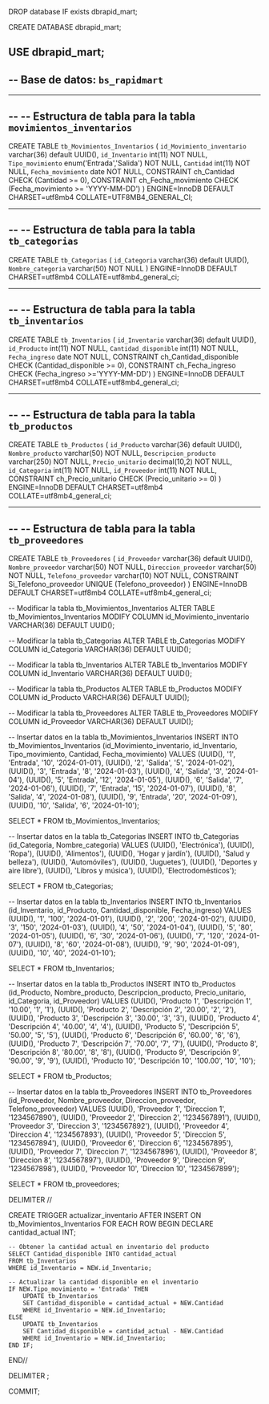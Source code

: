 DROP database IF exists dbrapid_mart;

CREATE DATABASE dbrapid_mart;

USE dbrapid_mart;
--
-- Base de datos: `bs_rapidmart`
--

-- --------------------------------------------------------

--
-- Estructura de tabla para la tabla `movimientos_inventarios`
--

CREATE TABLE `tb_Movimientos_Inventarios` (
  `id_Movimiento_inventario` varchar(36) default UUID(),
  `id_Inventario` int(11) NOT NULL,
  `Tipo_movimiento` enum('Entrada','Salida') NOT NULL,
  `Cantidad` int(11) NOT NULL,
  `Fecha_movimiento` date NOT NULL,
  CONSTRAINT ch_Cantidad CHECK (Cantidad >= 0),
  CONSTRAINT ch_Fecha_movimiento CHECK (Fecha_movimiento >= 'YYYY-MM-DD')
) ENGINE=InnoDB DEFAULT CHARSET=utf8mb4 COLLATE=UTF8MB4_GENERAL_CI;

-- --------------------------------------------------------

--
-- Estructura de tabla para la tabla `tb_categorias`
--

CREATE TABLE `tb_Categorias` (
  `id_Categoria` varchar(36) default UUID(),
  `Nombre_categoria` varchar(50) NOT NULL
) ENGINE=InnoDB DEFAULT CHARSET=utf8mb4 COLLATE=utf8mb4_general_ci;

-- --------------------------------------------------------

--
-- Estructura de tabla para la tabla `tb_inventarios`
--

CREATE TABLE `tb_Inventarios` (
  `id_Inventario` varchar(36) default UUID(),
  `id_Producto` int(11) NOT NULL,
  `Cantidad_disponible` int(11) NOT NULL,
  `Fecha_ingreso` date NOT NULL,
  CONSTRAINT ch_Cantidad_disponible CHECK (Cantidad_disponible >= 0),
  CONSTRAINT ch_Fecha_ingreso CHECK (Fecha_ingreso >='YYYY-MM-DD')
) ENGINE=InnoDB DEFAULT CHARSET=utf8mb4 COLLATE=utf8mb4_general_ci;


-- --------------------------------------------------------

--
-- Estructura de tabla para la tabla `tb_productos`
--

CREATE TABLE `tb_Productos` (
  `id_Producto` varchar(36) default UUID(),
  `Nombre_producto` varchar(50) NOT NULL,
  `Descripcion_producto` varchar(250) NOT NULL,
  `Precio_unitario` decimal(10,2) NOT NULL,
  `id_Categoria` int(11) NOT NULL,
  `id_Proveedor` int(11) NOT NULL,
  CONSTRAINT ch_Precio_unitario CHECK (Precio_unitario >= 0)
) ENGINE=InnoDB DEFAULT CHARSET=utf8mb4 COLLATE=utf8mb4_general_ci;

-- --------------------------------------------------------

--
-- Estructura de tabla para la tabla `tb_proveedores`
--

CREATE TABLE `tb_Proveedores` (
  `id_Proveedor` varchar(36) default UUID(),
  `Nombre_proveedor` varchar(50) NOT NULL,
  `Direccion_proveedor` varchar(50) NOT NULL,
  `Telefono_proveedor` varchar(10) NOT NULL,
  CONSTRAINT Si_Telefono_proveedor UNIQUE (Telefono_proveedor)
) ENGINE=InnoDB DEFAULT CHARSET=utf8mb4 COLLATE=utf8mb4_general_ci;

  
  
-- Modificar la tabla tb_Movimientos_Inventarios
ALTER TABLE tb_Movimientos_Inventarios MODIFY COLUMN id_Movimiento_inventario VARCHAR(36) DEFAULT UUID();

-- Modificar la tabla tb_Categorias
ALTER TABLE tb_Categorias MODIFY COLUMN id_Categoria VARCHAR(36) DEFAULT UUID();

-- Modificar la tabla tb_Inventarios
ALTER TABLE tb_Inventarios MODIFY COLUMN id_Inventario VARCHAR(36) DEFAULT UUID();

-- Modificar la tabla tb_Productos
ALTER TABLE tb_Productos MODIFY COLUMN id_Producto VARCHAR(36) DEFAULT UUID();

-- Modificar la tabla tb_Proveedores
ALTER TABLE tb_Proveedores MODIFY COLUMN id_Proveedor VARCHAR(36) DEFAULT UUID();

-- Insertar datos en la tabla tb_Movimientos_Inventarios
INSERT INTO tb_Movimientos_Inventarios (id_Movimiento_inventario, id_Inventario, Tipo_movimiento, Cantidad, Fecha_movimiento) VALUES
(UUID(), '1', 'Entrada', '10', '2024-01-01'),
(UUID(), '2', 'Salida', '5', '2024-01-02'),
(UUID(), '3', 'Entrada', '8', '2024-01-03'),
(UUID(), '4', 'Salida', '3', '2024-01-04'),
(UUID(), '5', 'Entrada', '12', '2024-01-05'),
(UUID(), '6', 'Salida', '7', '2024-01-06'),
(UUID(), '7', 'Entrada', '15', '2024-01-07'),
(UUID(), '8', 'Salida', '4', '2024-01-08'),
(UUID(), '9', 'Entrada', '20', '2024-01-09'),
(UUID(), '10', 'Salida', '6', '2024-01-10');

SELECT * FROM tb_Movimientos_Inventarios;

-- Insertar datos en la tabla tb_Categorias
INSERT INTO tb_Categorias (id_Categoria, Nombre_categoria) VALUES
(UUID(), 'Electrónica'),
(UUID(), 'Ropa'),
(UUID(), 'Alimentos'),
(UUID(), 'Hogar y jardín'),
(UUID(), 'Salud y belleza'),
(UUID(), 'Automóviles'),
(UUID(), 'Juguetes'),
(UUID(), 'Deportes y aire libre'),
(UUID(), 'Libros y música'),
(UUID(), 'Electrodomésticos');

SELECT * FROM tb_Categorias;

-- Insertar datos en la tabla tb_Inventarios
INSERT INTO tb_Inventarios (id_Inventario, id_Producto, Cantidad_disponible, Fecha_ingreso) VALUES
(UUID(), '1', '100', '2024-01-01'),
(UUID(), '2', '200', '2024-01-02'),
(UUID(), '3', '150', '2024-01-03'),
(UUID(), '4', '50', '2024-01-04'),
(UUID(), '5', '80', '2024-01-05'),
(UUID(), '6', '30', '2024-01-06'),
(UUID(), '7', '120', '2024-01-07'),
(UUID(), '8', '60', '2024-01-08'),
(UUID(), '9', '90', '2024-01-09'),
(UUID(), '10', '40', '2024-01-10');

SELECT * FROM tb_Inventarios;

-- Insertar datos en la tabla tb_Productos
INSERT INTO tb_Productos (id_Producto, Nombre_producto, Descripcion_producto, Precio_unitario, id_Categoria, id_Proveedor) VALUES
(UUID(), 'Producto 1', 'Descripción 1', '10.00', '1', '1'),
(UUID(), 'Producto 2', 'Descripción 2', '20.00', '2', '2'),
(UUID(), 'Producto 3', 'Descripción 3', '30.00', '3', '3'),
(UUID(), 'Producto 4', 'Descripción 4', '40.00', '4', '4'),
(UUID(), 'Producto 5', 'Descripción 5', '50.00', '5', '5'),
(UUID(), 'Producto 6', 'Descripción 6', '60.00', '6', '6'),
(UUID(), 'Producto 7', 'Descripción 7', '70.00', '7', '7'),
(UUID(), 'Producto 8', 'Descripción 8', '80.00', '8', '8'),
(UUID(), 'Producto 9', 'Descripción 9', '90.00', '9', '9'),
(UUID(), 'Producto 10', 'Descripción 10', '100.00', '10', '10');

SELECT * FROM tb_Productos;

-- Insertar datos en la tabla tb_Proveedores
INSERT INTO tb_Proveedores (id_Proveedor, Nombre_proveedor, Direccion_proveedor, Telefono_proveedor) VALUES
(UUID(), 'Proveedor 1', 'Direccion 1', '1234567890'),
(UUID(), 'Proveedor 2', 'Direccion 2', '1234567891'),
(UUID(), 'Proveedor 3', 'Direccion 3', '1234567892'),
(UUID(), 'Proveedor 4', 'Direccion 4', '1234567893'),
(UUID(), 'Proveedor 5', 'Direccion 5', '1234567894'),
(UUID(), 'Proveedor 6', 'Direccion 6', '1234567895'),
(UUID(), 'Proveedor 7', 'Direccion 7', '1234567896'),
(UUID(), 'Proveedor 8', 'Direccion 8', '1234567897'),
(UUID(), 'Proveedor 9', 'Direccion 9', '1234567898'),
(UUID(), 'Proveedor 10', 'Direccion 10', '1234567899');

SELECT * FROM tb_proveedores;



  
DELIMITER //

CREATE TRIGGER actualizar_inventario AFTER INSERT ON tb_Movimientos_Inventarios
FOR EACH ROW
BEGIN
    DECLARE cantidad_actual INT;
    
    -- Obtener la cantidad actual en inventario del producto
    SELECT Cantidad_disponible INTO cantidad_actual
    FROM tb_Inventarios
    WHERE id_Inventario = NEW.id_Inventario;
    
    -- Actualizar la cantidad disponible en el inventario
    IF NEW.Tipo_movimiento = 'Entrada' THEN
        UPDATE tb_Inventarios
        SET Cantidad_disponible = cantidad_actual + NEW.Cantidad
        WHERE id_Inventario = NEW.id_Inventario;
    ELSE
        UPDATE tb_Inventarios
        SET Cantidad_disponible = cantidad_actual - NEW.Cantidad
        WHERE id_Inventario = NEW.id_Inventario;
    END IF;
END//

DELIMITER ;

  
  
COMMIT;
